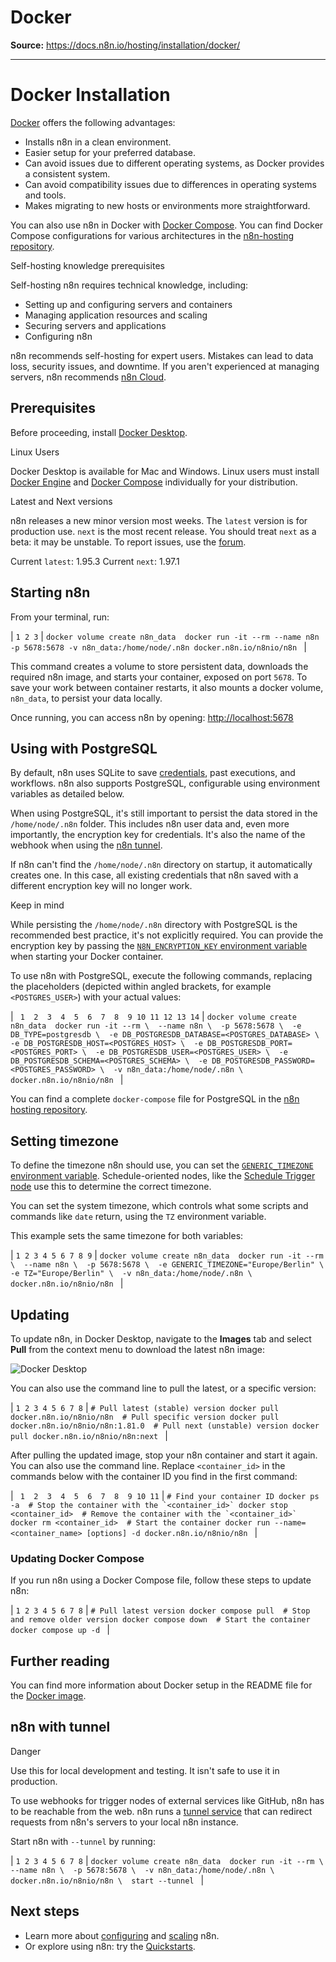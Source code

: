# Docker

**Source:** https://docs.n8n.io/hosting/installation/docker/

---

# Docker Installation

[Docker](https://www.docker.com/) offers the following advantages:

- Installs n8n in a clean environment.
- Easier setup for your preferred database.
- Can avoid issues due to different operating systems, as Docker provides a consistent system.
- Can avoid compatibility issues due to differences in operating systems and tools.
- Makes migrating to new hosts or environments more straightforward.

You can also use n8n in Docker with [Docker Compose](../server-setups/docker-compose/). You can find Docker Compose configurations for various architectures in the [n8n-hosting repository](https://github.com/n8n-io/n8n-hosting).

Self-hosting knowledge prerequisites

Self-hosting n8n requires technical knowledge, including:

- Setting up and configuring servers and containers
- Managing application resources and scaling
- Securing servers and applications
- Configuring n8n

n8n recommends self-hosting for expert users. Mistakes can lead to data loss, security issues, and downtime. If you aren't experienced at managing servers, n8n recommends [n8n Cloud](https://n8n.io/cloud/).

## Prerequisites

Before proceeding, install [Docker Desktop](https://docs.docker.com/get-docker/).

Linux Users

Docker Desktop is available for Mac and Windows. Linux users must install [Docker Engine](https://docs.docker.com/engine/install/) and [Docker Compose](https://docs.docker.com/compose/install/) individually for your distribution.

Latest and Next versions

n8n releases a new minor version most weeks. The `latest` version is for production use. `next` is the most recent release. You should treat `next` as a beta: it may be unstable. To report issues, use the [forum](https://community.n8n.io/c/questions/12).

Current `latest`: 1.95.3
Current `next`: 1.97.1

## Starting n8n

From your terminal, run:

| ``` 1 2 3 ``` | ``` docker volume create n8n_data  docker run -it --rm --name n8n -p 5678:5678 -v n8n_data:/home/node/.n8n docker.n8n.io/n8nio/n8n  ``` |

This command creates a volume to store persistent data, downloads the required n8n image, and starts your container, exposed on port `5678`. To save your work between container restarts, it also mounts a docker volume, `n8n_data`, to persist your data locally.

Once running, you can access n8n by opening:
<http://localhost:5678>

## Using with PostgreSQL

By default, n8n uses SQLite to save [credentials](../../../glossary/#credential-n8n), past executions, and workflows. n8n also supports PostgreSQL, configurable using environment variables as detailed below.

When using PostgreSQL, it's still important to persist the data stored in the `/home/node/.n8n` folder. This includes n8n user data and, even more importantly, the encryption key for credentials. It's also the name of the webhook when using the [n8n tunnel](#n8n-with-tunnel).

If n8n can't find the `/home/node/.n8n` directory on startup, it automatically creates one. In this case, all existing credentials that n8n saved with a different encryption key will no longer work.

Keep in mind

While persisting the `/home/node/.n8n` directory with PostgreSQL is the recommended best practice, it's not explicitly required. You can provide the encryption key by passing the [`N8N_ENCRYPTION_KEY` environment variable](../../configuration/environment-variables/deployment/) when starting your Docker container.

To use n8n with PostgreSQL, execute the following commands, replacing the placeholders (depicted within angled brackets, for example `<POSTGRES_USER>`) with your actual values:

| ```  1  2  3  4  5  6  7  8  9 10 11 12 13 14 ``` | ``` docker volume create n8n_data  docker run -it --rm \  --name n8n \  -p 5678:5678 \  -e DB_TYPE=postgresdb \  -e DB_POSTGRESDB_DATABASE=<POSTGRES_DATABASE> \  -e DB_POSTGRESDB_HOST=<POSTGRES_HOST> \  -e DB_POSTGRESDB_PORT=<POSTGRES_PORT> \  -e DB_POSTGRESDB_USER=<POSTGRES_USER> \  -e DB_POSTGRESDB_SCHEMA=<POSTGRES_SCHEMA> \  -e DB_POSTGRESDB_PASSWORD=<POSTGRES_PASSWORD> \  -v n8n_data:/home/node/.n8n \  docker.n8n.io/n8nio/n8n  ``` |

You can find a complete `docker-compose` file for PostgreSQL in the [n8n hosting repository](https://github.com/n8n-io/n8n-hosting/tree/main/docker-compose/withPostgres).

## Setting timezone

To define the timezone n8n should use, you can set the [`GENERIC_TIMEZONE` environment variable](../../configuration/environment-variables/timezone-localization/). Schedule-oriented nodes, like the [Schedule Trigger node](../../../integrations/builtin/core-nodes/n8n-nodes-base.scheduletrigger/) use this to determine the correct timezone.

You can set the system timezone, which controls what some scripts and commands like `date` return, using the `TZ` environment variable.

This example sets the same timezone for both variables:

| ``` 1 2 3 4 5 6 7 8 9 ``` | ``` docker volume create n8n_data  docker run -it --rm \  --name n8n \  -p 5678:5678 \  -e GENERIC_TIMEZONE="Europe/Berlin" \  -e TZ="Europe/Berlin" \  -v n8n_data:/home/node/.n8n \  docker.n8n.io/n8nio/n8n  ``` |

## Updating

To update n8n, in Docker Desktop, navigate to the **Images** tab and select **Pull** from the context menu to download the latest n8n image:

![Docker Desktop](../../../_images/hosting/installation/docker/docker_desktop.png)

You can also use the command line to pull the latest, or a specific version:

| ``` 1 2 3 4 5 6 7 8 ``` | ``` # Pull latest (stable) version docker pull docker.n8n.io/n8nio/n8n  # Pull specific version docker pull docker.n8n.io/n8nio/n8n:1.81.0  # Pull next (unstable) version docker pull docker.n8n.io/n8nio/n8n:next  ``` |

After pulling the updated image, stop your n8n container and start it again. You can also use the command line. Replace `<container_id>` in the commands below with the container ID you find in the first command:

| ```  1  2  3  4  5  6  7  8  9 10 11 ``` | ``` # Find your container ID docker ps -a  # Stop the container with the `<container_id>` docker stop <container_id>  # Remove the container with the `<container_id>` docker rm <container_id>  # Start the container docker run --name=<container_name> [options] -d docker.n8n.io/n8nio/n8n  ``` |

### Updating Docker Compose

If you run n8n using a Docker Compose file, follow these steps to update n8n:

| ``` 1 2 3 4 5 6 7 8 ``` | ``` # Pull latest version docker compose pull  # Stop and remove older version docker compose down  # Start the container docker compose up -d  ``` |

## Further reading

You can find more information about Docker setup in the README file for the [Docker image](https://github.com/n8n-io/n8n/tree/master/docker/images/n8n).

## n8n with tunnel

Danger

Use this for local development and testing. It isn't safe to use it in production.

To use webhooks for trigger nodes of external services like GitHub, n8n has to be reachable from the web. n8n runs a [tunnel service](https://github.com/localtunnel/localtunnel) that can redirect requests from n8n's servers to your local n8n instance.

Start n8n with `--tunnel` by running:

| ``` 1 2 3 4 5 6 7 8 ``` | ``` docker volume create n8n_data  docker run -it --rm \  --name n8n \  -p 5678:5678 \  -v n8n_data:/home/node/.n8n \  docker.n8n.io/n8nio/n8n \  start --tunnel  ``` |

## Next steps

- Learn more about [configuring](../../configuration/environment-variables/) and [scaling](../../scaling/overview/) n8n.
- Or explore using n8n: try the [Quickstarts](../../../try-it-out/).
